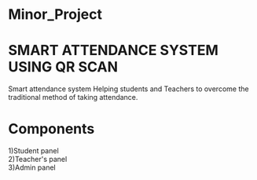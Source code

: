 # Minor_Project

# SMART ATTENDANCE SYSTEM USING QR SCAN
Smart attendance system Helping students and Teachers to overcome the traditional method of taking attendance.

# Components
1)Student panel <br>
2)Teacher's panel <br>
3)Admin panel 
